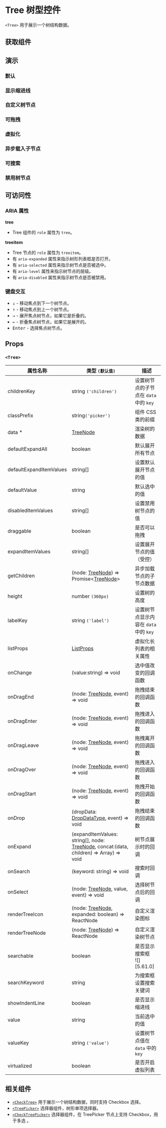 # Tree 树型控件

`<Tree>` 用于展示一个树结构数据。

## 获取组件

<!--{include:<import-guide>}-->

## 演示

### 默认

<!--{include:`basic.md`}-->

### 显示缩进线

<!--{include:`show-indent-line.md`}-->

### 自定义树节点

<!--{include:`custom.md`}-->

### 可拖拽

<!--{include:`draggable.md`}-->

### 虚拟化

<!--{include:`virtualized.md`}-->

### 异步载入子节点

<!--{include:`async.md`}-->

### 可搜索

<!--{include:`searchable.md`}-->

### 禁用树节点

<!--{include:`disabled.md`}-->

## 可访问性

### ARIA 属性

**tree**

- Tree 组件的 `role` 属性为 `tree`。

**treeitem**

- Tree 节点的 `role` 属性为 `treeitem`。
- 有 `aria-expanded` 属性来指示树形列表框是否打开。
- 有 `aria-selected` 属性来指示树节点是否被选中。
- 有 `aria-level` 属性来指示树节点的层级。
- 有 `aria-disabled` 属性来指示树节点是否被禁用。

### 键盘交互

- <kbd>↓</kbd> - 移动焦点到下一个树节点。
- <kbd>↑</kbd> - 移动焦点到上一个树节点。
- <kbd>→</kbd> - 展开焦点树节点，如果它是折叠的。
- <kbd>←</kbd> - 折叠焦点树节点，如果它是展开的。
- <kbd>Enter</kbd> - 选择焦点树节点。

## Props

### `<Tree>`

| 属性名称                | 类型 `(默认值)`                                                                                | 描述                                   |
| ----------------------- | ---------------------------------------------------------------------------------------------- | -------------------------------------- |
| childrenKey             | string `('children')`                                                                          | 设置树节点的子节点在 `data` 中的 `key` |
| classPrefix             | string`('picker')`                                                                             | 组件 CSS 类的前缀                      |
| data \*                 | [TreeNode][node]                                                                               | 渲染树的数据                           |
| defaultExpandAll        | boolean                                                                                        | 默认展开所有节点                       |
| defaultExpandItemValues | string[]                                                                                       | 设置默认展开节点的值                   |
| defaultValue            | string                                                                                         | 默认选中的值                           |
| disabledItemValues      | string[]                                                                                       | 设置禁用树节点的值                     |
| draggable               | boolean                                                                                        | 是否可以拖拽                           |
| expandItemValues        | string[]                                                                                       | 设置展开节点的值（受控）               |
| getChildren             | (node: [TreeNode][node]) => Promise&lt;[TreeNode][node]&gt;                                    | 异步加载节点的子节点数据               |
| height                  | number `(360px)`                                                                               | 设置树的高度                           |
| labelKey                | string `('label')`                                                                             | 设置树节点显示内容在 `data` 中的 `key` |
| listProps               | [ListProps][listprops]                                                                         | 虚拟化长列表的相关属性                 |
| onChange                | (value:string) => void                                                                         | 选中值改变的回调函数                   |
| onDragEnd               | (node: [TreeNode][node], event) => void                                                        | 拖拽结束的回调函数                     |
| onDragEnter             | (node: [TreeNode][node], event) => void                                                        | 拖拽进入的回调函数                     |
| onDragLeave             | (node: [TreeNode][node], event) => void                                                        | 拖拽离开的回调函数                     |
| onDragOver              | (node: [TreeNode][node], event) => void                                                        | 拖拽进入的回调函数                     |
| onDragStart             | (node: [TreeNode][node], event) => void                                                        | 拖拽开始的回调函数                     |
| onDrop                  | (dropData: [DropDataType][drop], event) => void                                                | 拖拽结束的回调函数                     |
| onExpand                | (expandItemValues: string[], node: [TreeNode][node], concat:(data, children) => Array) => void | 树节点展示时的回调                     |
| onSearch                | (keyword: string) => void                                                                      | 搜索时回调                             |
| onSelect                | (node: [TreeNode][node], value, event) => void                                                 | 选择树节点后的回调                     |
| renderTreeIcon          | (node: [TreeNode][node], expanded: boolean) => ReactNode                                       | 自定义渲染图标                         |
| renderTreeNode          | (node: [TreeNode][node]) => ReactNode                                                          | 自定义渲染树节点                       |
| searchable              | boolean                                                                                        | 是否显示搜索框<br/>![][5.61.0]         |
| searchKeyword           | string                                                                                         | 为搜索框设置搜索关键词                 |
| showIndentLine          | boolean                                                                                        | 是否显示缩进线                         |
| value                   | string                                                                                         | 当前选中的值                           |
| valueKey                | string `('value')`                                                                             | 设置树节点值在 `data` 中的 `key`       |
| virtualized             | boolean                                                                                        | 是否开启虚拟列表                       |

<!--{include:(_common/types/tree-node.md)}-->
<!--{include:(_common/types/list-props.md)}-->
<!--{include:(components/tree/fragments/drop-data-type.md)}-->

## 相关组件

- [`<CheckTree>`](/zh/components/check-tree) 用于展示一个树结构数据，同时支持 Checkbox 选择。
- [`<TreePicker>`](/zh/components/tree-picker) 选择器组件，树形单项选择器。
- [`<CheckTreePicker>`](/zh/components/check-tree-picker) 选择器组件，在 TreePicker 节点上支持 Checkbox，用于多选 。

[listprops]: #code-ts-list-props-code
[node]: #code-ts-tree-node-code
[drop]: #code-ts-drop-data-type-code

